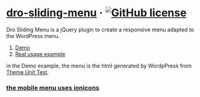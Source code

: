 # [dro-sliding-menu]() &middot; [![GitHub license](https://img.shields.io/badge/license-MIT-blue.svg)](https://github.com/younes-dro/dro-sliding-menu/blob/master/LICENSE)
Dro Sliding Menu is a jQuery plugin to create a responsive menu adapted to the WordPress menu.

 1. <a href="https://farah.123.fr/dro-sliding-menu/">Demo</a>
 2. <a href="https://alan-pizza.fr/">Real usage example</a>

in the Demo example, the menu is the html generated by WordpPress from [Theme Unit Test](https://codex.wordpress.org/Theme_Unit_Test).
### [the mobile menu uses ionicons](https://github.com/ionic-team/ionicons)
